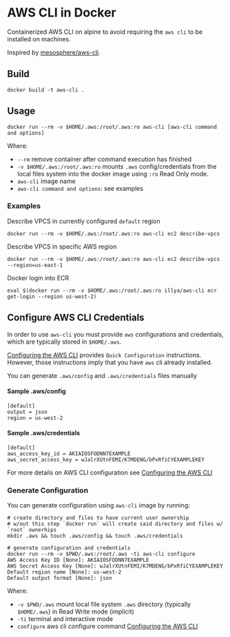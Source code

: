 # AWS CLI in Docker

Containerized AWS CLI on alpine to avoid requiring the `aws cli` to be installed on machines.

Inspired by [mesosphere/aws-cli](https://github.com/mesosphere/aws-cli).

## Build

```
docker build -t aws-cli .
```

## Usage

```
docker run --rm -v $HOME/.aws:/root/.aws:ro aws-cli [aws-cli command and options] 
```
Where:
- `--rm` remove container after command execution has finished
- `-v $HOME/.aws:/root/.aws:ro` mounts `.aws` config/credentials from the local files system into the docker image using `:ro` Read Only mode.
- `aws-cli` image name
- `aws-cli command and options`: see examples

### Examples

Describe VPCS in currently configured `default` region
```
docker run --rm -v $HOME/.aws:/root/.aws:ro aws-cli ec2 describe-vpcs
```

Describe VPCS in specific AWS region
```
docker run --rm -v $HOME/.aws:/root/.aws:ro aws-cli ec2 describe-vpcs --region=us-east-1
```

Docker login into ECR
```
eval $(docker run --rm -v $HOME/.aws:/root/.aws:ro illya/aws-cli ecr get-login --region us-west-2)
```


## Configure AWS CLI Credentials

In order to use `aws-cli` you must provide `aws` configurations and credentials, which are typically stored in `$HOME/.aws`.

[Configuring the AWS CLI](http://docs.aws.amazon.com/cli/latest/userguide/cli-chap-getting-started.html) provides `Quick Configuration` instructions.
However, those instructions imply that you have `aws` cli already installed.

You can generate `.aws/config` and `.aws/credentials` files manually

#### Sample .aws/config
```
[default]
output = json
region = us-west-2
```

#### Sample .aws/credentials
```
[default]
aws_access_key_id = AKIAIOSFODNN7EXAMPLE
aws_secret_access_key = wJalrXUtnFEMI/K7MDENG/bPxRfiCYEXAMPLEKEY
```

For more details on AWS CLI configuration see [Configuring the AWS CLI](http://docs.aws.amazon.com/cli/latest/userguide/cli-chap-getting-started.html)

### Generate Configuration

You can generate configuration using `aws-cli` image by running:
```
# create directory and files to have current user ownership
# w/out this step `docker run` will create said directory and files w/ `root` ownerhips
mkdir .aws && touch .aws/config && touch .aws/credentials

# generate configuration and credentials
docker run --rm -v $PWD/.aws:/root/.aws -ti aws-cli configure
AWS Access Key ID [None]: AKIAIOSFODNN7EXAMPLE
AWS Secret Access Key [None]: wJalrXUtnFEMI/K7MDENG/bPxRfiCYEXAMPLEKEY
Default region name [None]: us-west-2
Default output format [None]: json
```
Where:
- `-v $PWD/.aws` mount local file system `.aws` directory (typically `$HOME/.aws`) in Read Write mode (implicit)
- `-ti` terminal and interactive mode
- `configure` aws cli configure command [Configuring the AWS CLI](http://docs.aws.amazon.com/cli/latest/userguide/cli-chap-getting-started.html)

